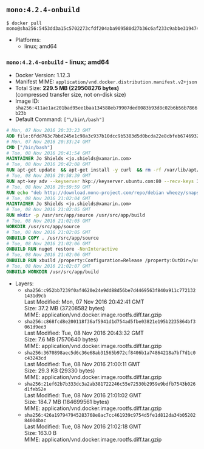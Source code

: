 ## `mono:4.2.4-onbuild`

```console
$ docker pull mono@sha256:5453dd3a15c5702273cfdf204aba909580d27b36c6af233c9abbe319474148f1
```

-	Platforms:
	-	linux; amd64

### `mono:4.2.4-onbuild` - linux; amd64

-	Docker Version: 1.12.3
-	Manifest MIME: `application/vnd.docker.distribution.manifest.v2+json`
-	Total Size: **229.5 MB (229508276 bytes)**  
	(compressed transfer size, not on-disk size)
-	Image ID: `sha256:411ae1ac201bad95ee1baa134588eb79907ded0083b93d8c02b6b56b7866b23b`
-	Default Command: `["\/bin\/bash"]`

```dockerfile
# Mon, 07 Nov 2016 20:33:23 GMT
ADD file:6fdd763c7bbd245e1c98a3c937b10dcc9b5383d5d0bcda22e8cbfeb6746932da in / 
# Mon, 07 Nov 2016 20:33:24 GMT
CMD ["/bin/bash"]
# Tue, 08 Nov 2016 20:41:54 GMT
MAINTAINER Jo Shields <jo.shields@xamarin.com>
# Tue, 08 Nov 2016 20:42:08 GMT
RUN apt-get update 	&& apt-get install -y curl 	&& rm -rf /var/lib/apt/lists/*
# Tue, 08 Nov 2016 20:58:39 GMT
RUN apt-key adv --keyserver hkp://keyserver.ubuntu.com:80 --recv-keys 3FA7E0328081BFF6A14DA29AA6A19B38D3D831EF
# Tue, 08 Nov 2016 20:59:59 GMT
RUN echo "deb http://download.mono-project.com/repo/debian wheezy/snapshots/4.2.4.4 main" > /etc/apt/sources.list.d/mono-xamarin.list 	&& apt-get update 	&& apt-get install -y mono-devel ca-certificates-mono fsharp mono-vbnc nuget 	&& rm -rf /var/lib/apt/lists/*
# Tue, 08 Nov 2016 21:02:04 GMT
MAINTAINER Jo Shields <jo.shields@xamarin.com>
# Tue, 08 Nov 2016 21:02:05 GMT
RUN mkdir -p /usr/src/app/source /usr/src/app/build
# Tue, 08 Nov 2016 21:02:05 GMT
WORKDIR /usr/src/app/source
# Tue, 08 Nov 2016 21:02:05 GMT
ONBUILD COPY . /usr/src/app/source
# Tue, 08 Nov 2016 21:02:06 GMT
ONBUILD RUN nuget restore -NonInteractive
# Tue, 08 Nov 2016 21:02:06 GMT
ONBUILD RUN xbuild /property:Configuration=Release /property:OutDir=/usr/src/app/build/
# Tue, 08 Nov 2016 21:02:07 GMT
ONBUILD WORKDIR /usr/src/app/build
```

-	Layers:
	-	`sha256:c952bb7239f0af4620e24e9dd88d56be7d4469563f840a911c7721321431d9cb`  
		Last Modified: Mon, 07 Nov 2016 20:42:41 GMT  
		Size: 37.2 MB (37208582 bytes)  
		MIME: application/vnd.docker.image.rootfs.diff.tar.gzip
	-	`sha256:c868fcd8e200118f36af5941d1d754ad5fbe03821e195b2235864bf3061d9ee3`  
		Last Modified: Tue, 08 Nov 2016 20:43:32 GMT  
		Size: 7.6 MB (7570640 bytes)  
		MIME: application/vnd.docker.image.rootfs.diff.tar.gzip
	-	`sha256:3670898aec5d6c36e68ab31565b972cf8406b1a74864218a7bf7d1c0c43243cd`  
		Last Modified: Tue, 08 Nov 2016 21:00:11 GMT  
		Size: 29.3 KB (29330 bytes)  
		MIME: application/vnd.docker.image.rootfs.diff.tar.gzip
	-	`sha256:21ef62b7b333dc3a2ab381722246c55e72530b2959e9bdfb7543b026d1feb52e`  
		Last Modified: Tue, 08 Nov 2016 21:01:02 GMT  
		Size: 184.7 MB (184699561 bytes)  
		MIME: application/vnd.docker.image.rootfs.diff.tar.gzip
	-	`sha256:426a197947945283768e8ac7cc461939c9754d5fe1d812da34b0520284004bac`  
		Last Modified: Tue, 08 Nov 2016 21:02:18 GMT  
		Size: 163.0 B  
		MIME: application/vnd.docker.image.rootfs.diff.tar.gzip
